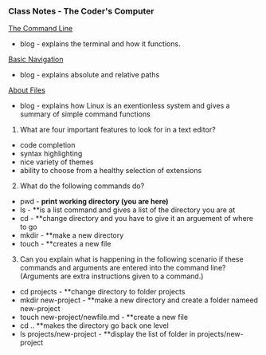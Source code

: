 ### Class Notes - The Coder's Computer

[The Command Line](https://ryanstutorials.net/linuxtutorial/commandline.php)

* blog - explains the terminal and how it functions. 

[Basic Navigation](https://ryanstutorials.net/linuxtutorial/navigation.php)

* blog - explains absolute and relative paths

[About Files](https://ryanstutorials.net/linuxtutorial/aboutfiles.php)

* blog - explains how Linux is an exentionless system and gives a summary of simple command functions

1. What are four important features to look for in a text editor?
  * code completion 
  * syntax highlighting
  * nice variety of themes
  * ability to choose from a healthy selection of extensions
2. What do the following commands do?
  * pwd - **print working directory (you are here)**
  * ls - **is a list command and gives a list of the directory you are at
  * cd - **change directory and you have to give it an arguement of where to go
  * mkdir - **make a new directory
  * touch - **creates a new file
3. Can you explain what is happening in the following scenario if these commands and arguments are entered into the command line? (Arguments are extra instructions given to a command.)
  * cd projects - **change directory to folder projects
  * mkdir new-project  - **make a new directory and create a folder nameed new-project
  * touch new-project/newfile.md - **create a new file
  * cd .. **makes the directory go back one level
  * ls projects/new-project - **display the list of folder in projects/new-project
